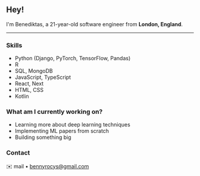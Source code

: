 ## **Hey!**  

I'm Benediktas, a 21-year-old software engineer from **London, England**.

---

### Skills

- Python (Django, PyTorch, TensorFlow, Pandas)
- R
- SQL, MongoDB
- JavaScript, TypeScript
- React, Next
- HTML, CSS 
- Kotlin


### What am I currently working on?
- Learning more about deep learning techniques
- Implementing ML papers from scratch
- Building something big

### Contact

✉️ mail • [bennyrocys@gmail.com](mailto:bennyrocys@gmail.com)  
